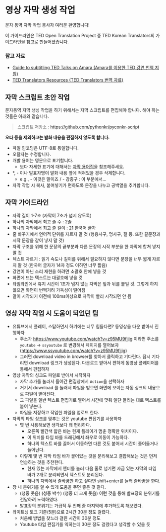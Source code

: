 # 영상 자막 생성 작업

문자 통역 자막 작업 봉사자 여러분 환영합니다!

이 가이드라인은 TED Open Translation Project 중 TED Korean Translators의 가이드라인을 참고로 만들어졌습니다.

### 참고 자료

-  [Guide to subtitling TED Talks on Amara (Amara를 이용한 TED 강연 번역 지침)](https://docs.google.com/document/pub?utm_campaign&id=1PNv_ZmHzbdER1rzoo8J65Xgm3nZ7WcjjBhumIPkD6Yg&utm_medium=on.ted.com-static&utm_source=amara.org&utm_content=awesm-publisher)
-  [TED Translators Resources (TED Translators 번역 자료)](http://translations.ted.org/wiki/OTP_Resources:_Main_guide) 

## 자막 스크립트 초안 작업

문자통역 자막 생성 작업을 하기 위해서는 자막 스크립트를 편집해야 합니다. 해야 하는 것들은 아래와 같습니다.

> 스크립트 저장소 : https://github.com/pythonkr/pyconkr-script

**오타 등을 제외하고는 발화 내용을 편집하지 않도록 합니다.**

* 파일 인코딩은 UTF-8로 통일합니다.
* 오탈자는 수정합니다.
* 개발 용어는 영문으로 표기합니다.
    * 보다 자세한 표기에 대해서는 [자막 용어집]()을 참조해주세요.
* \*, - 이나 발표자명이 발화 내용 앞에 적혀있을 경우 삭제합니다.
    * e.g., - 이것은 말이죠 / - 강종구 : 이 부분에서...
* 자막 작업 시 복사, 붙여넣기가 편하도록 문장을 나누고 공백열을 추가합니다.

## 자막 가이드라인

- 자막 길이 1-7초 (자막이 7초가 넘지 않도록)
- 하나의 자막에서 최고 줄 수 : 2줄
- 하나의 자막에서 최고 줄 길이 : 21 한국어 글자
- 줄 바꾸기에서 언어적 단위를 자르지 말 것 (형용사구, 명사구, 절 등. 또한 끝문장과 시작 문장을 같이 넣지 말 것)
- 자막 구조를 위해 한 문장의 끝부분과 다른 문장의 시작 부분을 한 자막에 합쳐 넣지 말 것
- 텍스트 자르기 : 읽기 속도나 길이를 위해서 필요하지 않다면 문장을 너무 짧게 자르지 말 것 (한국어 글자가 14자 정도 이하면 너무 짧음)
- 강연이 아닌 소리 재현을 하려면 소괄호 안에 넣을 것
- 화면에 뜨는 텍스트는 대괄호에 넣을 것
- 타임라인에서 휴지 시간이 1초가 넘지 않는 자막은 앞과 뒤를 붙일 것. 그렇게 하지 않으면 화면이 번쩍거려 가독성이 떨어짐
- 말이 시작되기 이전에 100ms이상으로 자막이 빨리 시작되면 안 됨

## 영상 자막 작업 시 도움이 되었던 팁

- 유튜브에서 플레이, 스탑하면서 하기에는 너무 힘들다면? 동영상을 다운 받아서 진행하자
    - 주소가 https://www.youtube.com/watch?v=z95MU9fjjig 이라면 주소를 `youtube` -> `ssyoutube` 로 변경해서 페이지를 열어보자 (https://www.ssyoutube.com/watch?v=z95MU9fjjig)
    - 그러면 download video in browser를 찾아서 클릭하고 기다린다. 잠시 기다리면 download 링크가 생성된다. 다운로드 받아서 편하게 동영상 플레이어를 통해서 편집하자
- 영상 자막의 싱크도 파일로 받아서 시작하자
    - 자막 추가를 눌러서 들어간 편집창에서 `Action`을 선택하자
    - 거기서 download 를 눌러서 파일을 받으면 화면에 보이는 자동 싱크의 내용으로 파일이 받아진다.
    - 그 파일을 일반 텍스트 편집기로 열어서 시간에 맞춰 일단 들리는 대로 텍스트를 붙여 넣는다.
    - 파일을 저장하고 작업한 파일을 업로드 한다.
- 자막의 타임 싱크를 맞추는 것은 youtube 편집기를 사용하자
    - 몇 번 사용해보면 생각보다 꽤 편리하다.
        - 오른쪽 빨간색 얇은 바는 현재 플레이가 멈춘 정확한 위치이다.
        - 이 위치를 타임 바를 드래깅해서 좌우로 이동이 가능하다.
        - 하나의 텍스트 바를 끌어서 이동하면 다른 것도 붙어서 시간이 줄어들거나 늘어난다.
    - 이렇게 몇 번 자막 타임 바가 붙어있는 것을 분리해보고 결합해보는 것은 먼저 연습하는 것을 추천한다.
        - 현재 있는 자막에서 엔터를 눌러 다음 줄로 넘기면 자금 있는 자막의 타임 바가 2개로 분리되면서 텍스트도 분리된다.
        - 하나의 자막에서 줄바꿈만 하고 싶다면 shift+enter를 눌러 줄바꿈을 한다.
- 장 내 분위기를 알 수 있게 도움을 주면 좋은 것 같다.
    - (청중 웃음) (청중 박수) (청중 더 크게 웃음) 이런 것을 통해 발표장의 분위기를 전달하려 노력하였다.
    - 발표장의 분위기는 가급적 두 번째 줄 마지막에 추가하도록 해보았다.
- 라이트닝 토크 기준(5분)으로 2시간 30분 정도 걸렸다.
    - 처음에 방법을 찾느라 걸린 시간이 30분 정도
    - Youtube 타임 편집기를 익히는데 30분 정도 걸렸다고 생각할 수 있을 듯